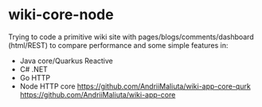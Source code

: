 # wiki-core-node

Trying to code a primitive wiki site with pages/blogs/comments/dashboard (html/REST) to compare performance and some simple features in:
- Java core/Quarkus Reactive
- C# .NET
- Go HTTP
- Node HTTP core
https://github.com/AndriiMaliuta/wiki-app-core-qurk
https://github.com/AndriiMaliuta/wiki-app-core
